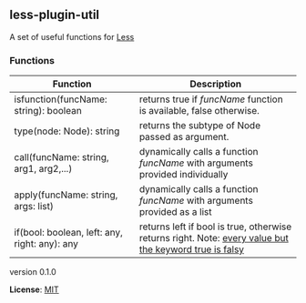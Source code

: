 ## less-plugin-util
A set of useful functions for [Less](http://www.lesscss.org/)


### Functions
Function | Description
---------------------------- | ----------------------------
isfunction(funcName: string): boolean | returns true if *funcName* function is available, false otherwise.
type(node: Node): string | returns the subtype of Node passed as argument.
call(funcName: string, arg1, arg2,...) | dynamically calls a function *funcName* with arguments provided individually  
apply(funcName: string, args: list) | dynamically calls a function *funcName* with arguments provided as a list  
if(bool: boolean, left: any, right: any): any | returns left if bool is true, otherwise returns right. Note: [every value but the keyword true is falsy](http://lesscss.org/features/#mixin-guards-feature-guard-comparison-operators) 


version 0.1.0

**License**: [MIT](https://github.com/FaberVitale/less-plugin-util/blob/master/LICENSE)
